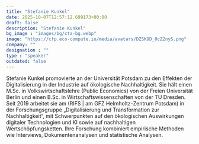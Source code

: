 ```yaml
---
title: "Stefanie Kunkel"
date: 2025-10-07T12:57:12.699173+00:00
draft: false
description: "Stefanie Kunkel"
bg_image : "images/bg/cta-bg.webp"
image: "https://cfp.eco-compute.io/media/avatars/DZSK9D_0cZ2nyS.png"
company: ""
designation : ""
type : "speaker"
outdated: false
---
```


Stefanie Kunkel promovierte an der Universität Potsdam zu den Effekten der Digitalisierung in der Industrie auf ökologische Nachhaltigkeit. Sie hält einen M.Sc. in Volkswirtschaftslehre (Public Economics) von der Freien Universität Berlin und einen B.Sc. in Wirtschaftswissenschaften von der TU Dresden.
Seit 2019 arbeitet sie am (RIFS | am GFZ Helmholtz-Zentrum Potsdam) in der Forschungsgruppe „Digitalisierung und Transformation zur Nachhaltigkeit“, mit Schwerpunkten auf den ökologischen Auswirkungen digitaler Technologien und KI sowie auf nachhaltigen Wertschöpfungsketten. Ihre Forschung kombiniert empirische Methoden wie Interviews, Dokumentenanalysen und statistische Analysen.
